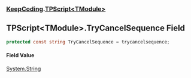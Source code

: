 ### [KeepCoding](KeepCoding.md 'KeepCoding').[TPScript&lt;TModule&gt;](KeepCoding_TPScript_TModule_.md 'KeepCoding.TPScript&lt;TModule&gt;')
## TPScript&lt;TModule&gt;.TryCancelSequence Field
```csharp
protected const string TryCancelSequence = trycancelsequence;
```
#### Field Value
[System.String](https://docs.microsoft.com/en-us/dotnet/api/System.String 'System.String')

